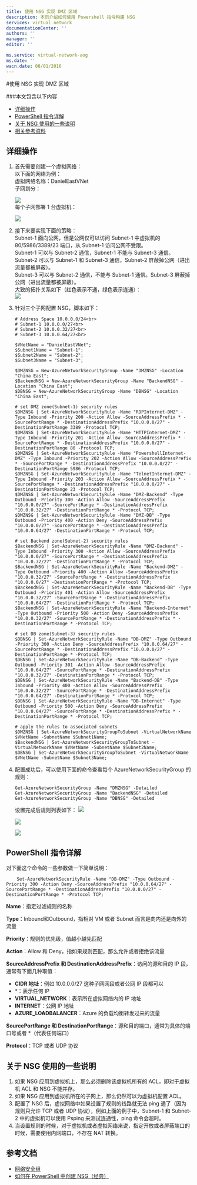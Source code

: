 ```yaml
---
title: 使用 NSG 实现 DMZ 区域
description: 本页介绍如何使用 Powershell 指令构建 NSG
services: virtual network
documentationCenter: ''
authors: ''
manager: ''
editor: ''

ms.service: virtual-network-aog
ms.date: ''
wacn.date: 08/01/2016
---
```


#使用 NSG 实现 DMZ 区域

###本文包含以下内容
- [详细操作](#detail)
- [PowerShell 指令详解](#command)
- [关于 NSG 使用的一些说明](#description)
- [相关参考资料](#resource)

## <a id="detail"></a>详细操作

1. 首先需要创建一个虚拟网络：</br>
   以下面的网络为例：</br>
   虚拟网络名称：DanielEastVNet</br>
   子网划分：

    ![](./media/aog-virtual-network-use-nsg-dmz/subnet.png)<br>
   每个子网部署 1 台虚拟机：

    ![](./media/aog-virtual-network-use-nsg-dmz/subnet-and-vm.png)<br>
2. 接下来要实现下面的策略：<br>
   Subnet-1 面向公网，但是公网仅可以访问 Subnet-1 中虚拟机的 80/5986/3389/23 端口，从 Subnet-1 访问公网不受限。<br>
   Subnet-1 可以与 Subnet-2 通信，Subnet-1 不能与 Subnet-3 通信。<br>
   Subnet-2 可以与 Subnet-1 和 Subnet-3 通信，Subnet-2 屏蔽掉公网（进出流量都被屏蔽）。<br>
   Subnet-3 可以与 Subnet-2 通信，不能与 Subnet-1 通信。Subnet-3 屏蔽掉公网（进出流量都被屏蔽）。<br>
   大致的拓扑关系如下（红色表示不通，绿色表示连通）：<br>
   ![](./media/aog-virtual-network-use-nsg-dmz/nsg-relation.png)<br>

3. 针对三个子网配置 NSG，脚本如下：

    ```
    # Address Space 10.0.0.0/24<br>
    # Subnet-1 10.0.0.0/27<br>
    # Subnet-2 10.0.0.32/27<br>
    # Subnet-3 10.0.0.64/27<br>

    $VNetName = "DanielEastVNet";
    $Subnet1Name = "Subnet-1";
    $Subnet2Name = "Subnet-2";
    $Subnet3Name = "Subnet-3";

    $DMZNSG = New-AzureNetworkSecurityGroup -Name "DMZNSG" -Location "China East";
    $BackendNSG = New-AzureNetworkSecurityGroup -Name "BackendNSG" -Location "China East";
    $DBNSG = New-AzureNetworkSecurityGroup -Name "DBNSG" -Location "China East";

    # set DMZ zone(Subnet-1) security rules
    $DMZNSG | Set-AzureNetworkSecurityRule -Name "RDPInternet-DMZ" -Type Inbound -Priority 200 -Action Allow -SourceAddressPrefix * -SourcePortRange * -DestinationAddressPrefix "10.0.0.0/27" -DestinationPortRange 3389 -Protocol TCP;
    $DMZNSG | Set-AzureNetworkSecurityRule -Name "HTTPInternet-DMZ" -Type Inbound -Priority 201 -Action Allow -SourceAddressPrefix * -SourcePortRange * -DestinationAddressPrefix "10.0.0.0/27" -DestinationPortRange 80 -Protocol TCP;
    $DMZNSG | Set-AzureNetworkSecurityRule -Name "PowershellInternet-DMZ" -Type Inbound -Priority 202 -Action Allow -SourceAddressPrefix * -SourcePortRange * -DestinationAddressPrefix "10.0.0.0/27" -DestinationPortRange 5986 -Protocol TCP;
    $DMZNSG | Set-AzureNetworkSecurityRule -Name "TelnetInternet-DMZ" -Type Inbound -Priority 203 -Action Allow -SourceAddressPrefix * -SourcePortRange * -DestinationAddressPrefix "10.0.0.0/27" -DestinationPortRange 23 -Protocol TCP;
    $DMZNSG | Set-AzureNetworkSecurityRule -Name "DMZ-Backend" -Type Outbound -Priority 300 -Action Allow -SourceAddressPrefix "10.0.0.0/27" -SourcePortRange * -DestinationAddressPrefix "10.0.0.32/27" -DestinationPortRange * -Protocol TCP;
    $DMZNSG | Set-AzureNetworkSecurityRule -Name "DMZ-DB" -Type Outbound -Priority 400 -Action Deny -SourceAddressPrefix "10.0.0.0/27" -SourcePortRange * -DestinationAddressPrefix "10.0.0.64/27" -DestinationPortRange * -Protocol TCP;

    # set Backend zone(Subnet-2) security rules
    $BackendNSG | Set-AzureNetworkSecurityRule -Name "DMZ-Backend" -Type Inbound -Priority 300 -Action Allow -SourceAddressPrefix "10.0.0.0/27" -SourcePortRange * -DestinationAddressPrefix "10.0.0.32/27" -DestinationPortRange * -Protocol TCP;
    $BackendNSG | Set-AzureNetworkSecurityRule -Name "Backend-DMZ" -Type Outbound -Priority 400 -Action Allow -SourceAddressPrefix "10.0.0.32/27" -SourcePortRange * -DestinationAddressPrefix "10.0.0.0/27" -DestinationPortRange * -Protocol TCP;
    $BackendNSG | Set-AzureNetworkSecurityRule -Name "Backend-DB" -Type Outbound -Priority 401 -Action Allow -SourceAddressPrefix "10.0.0.32/27" -SourcePortRange * -DestinationAddressPrefix "10.0.0.64/27" -DestinationPortRange * -Protocol TCP;
    $BackendNSG | Set-AzureNetworkSecurityRule -Name "Backend-Internet" -Type Outbound -Priority 500 -Action Deny -SourceAddressPrefix "10.0.0.32/27" -SourcePortRange * -DestinationAddressPrefix * -DestinationPortRange * -Protocol TCP;

    # set DB zone(Subnet-3) security rules
    $DBNSG | Set-AzureNetworkSecurityRule -Name "DB-DMZ" -Type Outbound -Priority 300 -Action Deny -SourceAddressPrefix "10.0.0.64/27" -SourcePortRange * -DestinationAddressPrefix "10.0.0.0/27" -DestinationPortRange * -Protocol TCP;
    $DBNSG | Set-AzureNetworkSecurityRule -Name "DB-Backend" -Type Outbound -Priority 301 -Action Allow -SourceAddressPrefix "10.0.0.64/27" -SourcePortRange * -DestinationAddressPrefix "10.0.0.32/27" -DestinationPortRange * -Protocol TCP;
    $DBNSG | Set-AzureNetworkSecurityRule -Name "Backend-DB" -Type Inbound -Priority 400 -Action Allow -SourceAddressPrefix "10.0.0.32/27" -SourcePortRange * -DestinationAddressPrefix "10.0.0.64/27" -DestinationPortRange * -Protocol TCP;
    $DBNSG | Set-AzureNetworkSecurityRule -Name "DB-Internet" -Type Outbound -Priority 500 -Action Deny -SourceAddressPrefix "10.0.0.64/27" -SourcePortRange * -DestinationAddressPrefix * -DestinationPortRange * -Protocol TCP;

    # apply the rules to associated subnets
    $DMZNSG | Set-AzureNetworkSecurityGroupToSubnet -VirtualNetworkName $VNetName -SubnetName $Subnet1Name;
    $BackendNSG | Set-AzureNetworkSecurityGroupToSubnet -VirtualNetworkName $VNetName -SubnetName $Subnet2Name;
    $DBNSG | Set-AzureNetworkSecurityGroupToSubnet -VirtualNetworkName $VNetName -SubnetName $Subnet3Name; 
    ```

4. 配置成功后，可以使用下面的命令查看每个 AzureNetworkSecurityGroup 的规则：

    ```
    Get-AzureNetworkSecurityGroup -Name "DMZNSG" -Detailed 
    Get-AzureNetworkSecurityGroup -Name "BackendNSG" -Detailed 
    Get-AzureNetworkSecurityGroup -Name "DBNSG" -Detailed 
    ```

     设置完成后规则列表如下：
      ![](./media/aog-virtual-network-use-nsg-dmz/dmznsg-detail.png)

      ![](./media/aog-virtual-network-use-nsg-dmz/backend-nsg-detail.png)

      ![](./media/aog-virtual-network-use-nsg-dmz/db-nsg-detail.png) 

##  <a id="command"></a>PowerShell 指令详解
对下面这个命令的一些参数做一下简单说明：

```
    Set-AzureNetworkSecurityRule -Name "DB-DMZ" -Type Outbound -Priority 300 -Action Deny -SourceAddressPrefix "10.0.0.64/27" -SourcePortRange * -DestinationAddressPrefix "10.0.0.0/27" -DestinationPortRange * -Protocol TCP;
```

**Name**：指定过滤规则的名称

**Type**：Inbound和Outbound，指相对 VM 或者 Subnet 而言是向内还是向外的流量

**Priority**：规则的优先级，值越小越先匹配

**Action**：Allow 和 Deny，指如果规则匹配，那么允许或者拒绝该流量

**SourceAddressPrefix 和 DestinationAddressPrefix**：访问的源和目的 IP 段，通常有下面几种取值：

- **CIDR 地址**：例如 10.0.0.0/27 这种子网网段或者公网 IP 段都可以
- \*：表示任何 IP
- **VIRTUAL_NETWORK**：表示所在虚拟网络内的 IP 地址
- **INTERNET**：公网 IP 地址
- **AZURE_LOADBALANCER**：Azure 的负载均衡转发过来的流量

**SourcePortRange 和 DestinationPortRange**：源和目的端口，通常为具体的端口号或者 *（代表任何端口）

**Protocol**：TCP 或者 UDP 协议

##  <a id="description"></a>关于 NSG 使用的一些说明
1. 如果 NSG 应用到虚拟机上，那么必须删除该虚拟机所有的 ACL，即对于虚拟机 ACL 和 NSG 不能并存。
2. 如果 NSG 应用到虚拟机所在的子网上，那么仍然可以为虚拟机配置 ACL。
3. 配置了 NSG 后，虚拟网络中如果设置了规则的线路就无法 ping 通了（因为规则只允许 TCP 或者 UDP 协议），例如上面的例子中，Subnet-1 和 Subnet-2 中的虚拟机可以使用 Psping 来测试连通性，ping 命令会超时。
4. 当设置规则的时候，对于虚拟机或者虚拟网络来说，指定开放或者屏蔽端口的时候，需要使用内网端口，不存在 NAT 转换。

##  <a id="resource"></a>参考文档

- [网络安全组](./virtual-network/virtual-networks-nsg.md)
- [如何在 PowerShell 中创建 NSG（经典）](./virtual-network/virtual-networks-create-nsg-classic-ps.md)